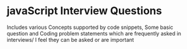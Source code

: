 # javaScript Interview Questions

Includes various Concepts supported by code snippets, Some basic question and Coding problem statements which are frequently asked in interviews/ I feel they can be asked or are important

